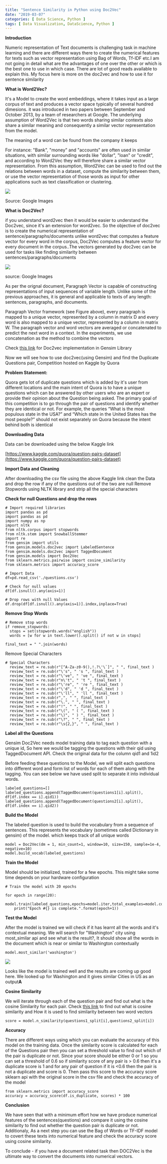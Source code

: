 ```yaml
---
title: "Sentence Similarity in Python using Doc2Vec"
date: "2019-03-07"
categories: [ Data Science, Python ]
tags: [ Data Visualization, DataScience, Python ]
---
```


**Introduction**

Numeric representation of Text documents is challenging task in machine learning and there are different ways there to create the numerical features for texts such as vector representation using Bag of Words, Tf-IDF etc.I am not going in detail what are the advantages of one over the other or which is the best one to use in which case. There are lot of good reads available to explain this. My focus here is more on the doc2vec and how to use it for sentence similarity

**What is Word2Vec?**

It's a Model to create the word embeddings, where it takes input as a large corpus of text and produces a vector space typically of several hundred dimesions. it was introduced in two papers between September and October 2013, by a team of researchers at Google. The underlying assumption of Word2Vec is that two words sharing similar contexts also share a similar meaning and consequently a similar vector representation from the model.

The meaning of a word can be found from the company it keeps

For instance: "Bank", "money" and "accounts" are often used in similar situations, with similar surrounding words like "dollar", "loan" or "credit", and according to Word2Vec they will therefore share a similar vector representation. From this assumption, Word2Vec can be used to find out the relations between words in a dataset, compute the similarity between them, or use the vector representation of those words as input for other applications such as text classification or clustering.

![](/images/2019/03/image.png)

Source: Google Images

**What is Doc2Vec?**

if you understand word2vec then it would be easier to understand the Doc2vec, since it's an extension for word2vec. So the objective of doc2vec is to create the numerical representation of sentence/paragraphs/documents
unlike word2vec that computes a feature vector for every word in the corpus, Doc2Vec computes a feature vector for every document in the corpus..The vectors generated by doc2vec can be used for tasks like finding similarity between sentences/paragraphs/documents

![](/images/2019/03/image-1.png)

source: Google Images

As per the orignal document, Paragraph Vector is capable of constructing representations of input sequences of variable length. Unlike some of the previous approaches, it is general and applicable to texts of any length: sentences, paragraphs, and documents.

Paragraph Vector framework (see Figure above), every paragraph is mapped to a unique vector, represented by a column in matrix D and every word is also mapped to a unique vector, represented by a column in matrix W. The paragraph vector and word vectors are averaged or concatenated to predict the next word in a context. In the experiments, we use concatenation as the method to combine the vectors

Check [this link](https://radimrehurek.com/gensim/models/doc2vec.html) for Doc2vec implementation in Gensim Library

Now we will see how to use doc2vec(using Gensim) and find the Duplicate Questions pair, Competition hosted on Kaggle by Quora

**Problem Statement:**

Quora gets lot of duplicate questions which is added by it's user from different locations and the main intent of Quora is to have a unique questions which can be answered by other users who are an expert or provide their opinion about the Question being asked. The primary goal of this competition is to go through the pair of questions and identify whether they are identical or not. For example, the queries “What is the most populous state in the USA?” and “Which state in the United States has the most people?” should not exist separately on Quora because the intent behind both is identical

**Downloading Data**

Data can be downloaded using the below Kaggle link

[https://www.kaggle.com/quora/question-pairs-dataset](https://www.kaggle.com/quora/question-pairs-dataset)

**Import Data and Cleaning**

After downloading the csv file using the above Kaggle link clean the Data and drop the row if any of the questions out of the two are null Remove Stopwords using NLTK library and strip all the special characters

**Check for null Questions and drop the rows**

```
# Import required libraries
import pandas as pd
import pandas as pd
import numpy as np
import nltk
from nltk.corpus import stopwords
from nltk.stem import SnowballStemmer
import re
from gensim import utils
from gensim.models.doc2vec import LabeledSentence
from gensim.models.doc2vec import TaggedDocument
from gensim.models import Doc2Vec
from sklearn.metrics.pairwise import cosine_similarity
from sklearn.metrics import accuracy_score

# Import Data
df=pd.read_csv('./questions.csv')

# Check for null values
df[df.isnull().any(axis=1)]

# Drop rows with null Values
df.drop(df[df.isnull().any(axis=1)].index,inplace=True)
```

**Remove Stop Words**

```
# Remove stop words
if remove_stopwords:
  stops = set(stopwords.words("english"))
  words = [w for w in text.lower().split() if not w in stops]

final_text = " ".join(words)
```

Remove Special Characters

```
# Special Characters
  review_text = re.sub(r"[^A-Za-z0-9(),!.?\'\`]", " ", final_text )
  review_text = re.sub(r"\'s", " 's ", final_text )
  review_text = re.sub(r"\'ve", " 've ", final_text )
  review_text = re.sub(r"n\'t", " 't ", final_text )
  review_text = re.sub(r"\'re", " 're ", final_text )
  review_text = re.sub(r"\'d", " 'd ", final_text )
  review_text = re.sub(r"\'ll", " 'll ", final_text )
  review_text = re.sub(r",", " ", final_text )
  review_text = re.sub(r"\.", " ", final_text )
  review_text = re.sub(r"!", " ", final_text )
  review_text = re.sub(r"\(", " ( ", final_text )
  review_text = re.sub(r"\)", " ) ", final_text )
  review_text = re.sub(r"\?", " ", final_text )
  review_text = re.sub(r"\s{2,}", " ", final_text )
```

**Label all the Questions**

Gensim Doc2Vec needs model training data to tag each question with a unique id, So here we would be tagging the questions with their qid using TaggedDocument API. Check the original data for the column qid1 and 1id2

Before feeding these questions to the Model, we will split each questions into different word and form list of words for each of them along with the tagging. You can see below we have used split to separate it into individual words.

```
labeled_questions=[]
labeled_questions.append(TaggedDocument(questions1[i].split(), df[df.index == i].qid1))
labeled_questions.append(TaggedDocument(questions2[i].split(), df[df.index == i].qid2))
```

**Build the Model**

The labeled question is used to build the vocabulary from a sequence of sentences. This represents the vocabulary (sometimes called Dictionary in gensim) of the model. which keeps track of all unique words

```
model = Doc2Vec(dm = 1, min_count=1, window=10, size=150, sample=1e-4, negative=10)
model.build_vocab(labeled_questions)
```

**Train the Model**

Model should be initialized, trained for a few epochs. This might take some time depends on your hardware configuration

```
# Train the model with 20 epochs

for epoch in range(20):
    model.train(labeled_questions,epochs=model.iter,total_examples=model.corpus_count)
    print("Epoch #{} is complete.".format(epoch+1))
```

**Test the Model**

After the model is trained we will check if it has learnt all the words and it's contextual meaning. We will search for "Washington" city using most_similar api and see what is the result?, It should show all the words in the document which is near or similar to Washington contextually

```
model.most_similar('washington')
```

![](/images/2019/03/image-2.png)

Looks like the model is trained well and the results are coming up good here. We looked up for Washington and it gives similar Cities in US as an output**A**

**Cosine Similarity**

We will iterate through each of the question pair and find out what is the cosine Similarity for each pair. Check [this link](https://kanoki.org/2018/12/27/text-matching-cosine-similarity/) to find out what is cosine similarity and How it is used to find similarity between two word vectors

```
score = model.n_similarity(questions1_split[i],questions2_split[i])
```

**Accuracy**

There are different ways using which you can evaluate the accuracy of this model on the training data. Once the similarity score is calculated for each of the Questions pair then you can set a threshold value to find out which of the pair is duplicate or not. Since your score should be either 0 or 1 so you can set a threshold of 0.6 so if similarity score of any pair is > 0.6 then it's a duplicate score is 1 and for any pair of question if it is <0.6 then the pair is not a duplicate and score is 0. Then pass this score to the accuracy score sklearn api with the original score in the csv file and check the accuracy of the model

```
from sklearn.metrics import accuracy_score
accuracy = accuracy_score(df.is_duplicate, scores) * 100
```

**Conclusion**

We have seen that with a minimum effort how we have produce numerical features of the sentences(questions) and compare it using the cosine similarity to find out whether the question pair is duplicate or not. Additionaly, As a next step you can use the Bag of Words or TF-IDF model to covert these texts into numerical feature and check the accuracy score using cosine similarity.

To conclude - if you have a document related task then DOC2Vec is the ultimate way to convert the documents into numerical vectors.
